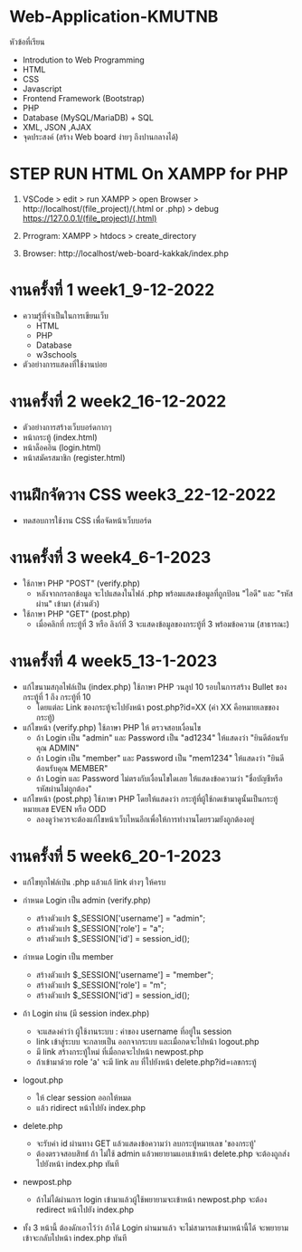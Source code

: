 # Web-Application-KMUTNB

หัวข้อที่เรียน

- Introdution to Web Programming
- HTML
- CSS
- Javascript
- Frontend Framework (Bootstrap)
- PHP
- Database (MySQL/MariaDB) + SQL
- XML, JSON ,AJAX
- จุดประสงค์ (สร้าง Web board ง่ายๆ ถึงปานกลางได้)

# STEP RUN HTML On XAMPP for PHP

1. VSCode > edit > run XAMPP > open Browser > http://localhost/(file_project)/(.html or .php) > debug
   https://127.0.0.1/(file_project)/(.html)

2. Prrogram: XAMPP > htdocs > create_directory

3. Browser: http://localhost/web-board-kakkak/index.php

# งานครั้งที่ 1 week1_9-12-2022

- ความรู้ที่จำเป็นในการเขียนเว็บ
  - HTML
  - PHP
  - Database
  - w3schools
- ตัวอย่างการแสดงที่ใช้งานบ่อย

# งานครั้งที่ 2 week2_16-12-2022

- ตัวอย่างการสร้างเว็บบอร์ดกากๆ
- หน้ากระทู้ (index.html)
- หน้าล็อคอิน (login.html)
- หน้าสมัครสมาชิก (register.html)

# งานฝึกจัดวาง CSS week3_22-12-2022

- ทดสอบการใช้งาน CSS เพื่อจัดหน้าเว็บบอร์ด

# งานครั้งที่ 3 week4_6-1-2023

- ใช้ภาษา PHP "POST" (verify.php)
  - หลังจากกรอกข้อมูล จะไปแสดงในไฟล์ .php พร้อมแสดงข้อมูลที่ถูกป้อน "ไอดี" และ "รหัสผ่าน" เข้ามา (ส่วนตัว)
- ใช้ภาษา PHP "GET" (post.php)
  - เมื่อคลิกที่ กระทู้ที่ 3 หรือ ลิงก์ที่ 3 จะแสดงข้อมูลของกระทู้ที่ 3 พร้อมข้อความ (สาธารณะ)

# งานครั้งที่ 4 week5_13-1-2023

- แก้ไขนามสกุลไฟล์เป็น (index.php) ใช้ภาษา PHP วนลูป 10 รอบในการสร้าง Bullet ของกระทู้ที่ 1 ถึง กระทู้ที่ 10
  - โดยแต่ละ Link ของกระทู้จะไปยังหน้า post.php?id=XX (ค่า XX คือหมายเลขของกระทู้)
- แก้ไขหน้า (verify.php) ใช้ภาษา PHP ให้ ตรวจสอบเงื่อนไข
  - ถ้า Login เป็น "admin" และ Password เป็น "ad1234" ให้แสดงว่า "ยินดีต้อนรับคุณ ADMIN"
  - ถ้า Login เป็น "member" และ Password เป็น "mem1234" ให้แสดงว่า "ยินดีต้อนรับคุณ MEMBER"
  - ถ้า Login และ Password ไม่ตรงกับเงื่อนไขใดเลย ให้แสดงข้อความว่า "ชื่อบัญชีหรือรหัสผ่านไม่ถูกต้อง"
- แก้ไขหน้า (post.php) ใช้ภาษา PHP โดยให้แสดงว่า กระทู้ที่ผู้ใช้กดเข้ามาดูนั้นเป็นกระทู้หมายเลข EVEN หรือ ODD
  - ลองดูว่าควรจะต้องแก้ไขหน้าเว็บไหนอีกเพื่อให้การทำงานโดยรวมยังถูกต้องอยู่

# งานครั้งที่ 5 week6_20-1-2023

- แก้ไขทุกไฟล์เป๋น .php แล้วแก้ link ต่างๆ ให้ครบ
- กำหนด Login เป็น admin (verify.php)
  - สร้างตัวแปร $\_SESSION['username'] = "admin";
  - สร้างตัวแปร $\_SESSION['role'] = "a";
  - สร้างตัวแปร $\_SESSION['id'] = session_id();
- กำหนด Login เป็น member
  - สร้างตัวแปร $\_SESSION['username'] = "member";
  - สร้างตัวแปร $\_SESSION['role'] = "m";
  - สร้างตัวแปร $\_SESSION['id'] = session_id();
- ถ้า Login ผ่าน (มี session index.php)
  - จะแสดงคำว่า ผู้ใช้งานระบบ : ค่าของ username ที่อยู่ใน session
  - link เข้าสู่ระบบ จะกลายเป็น ออกจากระบบ และเมื่อกดจะไปหน้า logout.php
  - มี link สร้างกระทู้ใหม่ ที่เมื่อกดจะไปหน้า newpost.php
  - ถ้าเข้ามาด้วย role 'a' จะมี link ลบ ที่ไปยังหน้า delete.php?id=เลขกระทู้
- logout.php
  - ให้ clear session ออกให้หมด
  - แล้ว ridirect หน้าไปยัง index.php
- delete.php

  - จะรับค่า id ผ่านทาง GET แล้วแสดงข้อความว่า ลบกระทู้หมายเลข 'ของกระทู้'
  - ต้องตรวจสอบสิทธ์์ ถ้า ไม่ใช้ admin แล้วพยายามแอบเข้าหน้า delete.php จะต้องถูกส่งไปยังหน้า index.php ทันที

- newpost.php

  - ถ้าไม่ได้ผ่านการ login เข้ามาแล้วผู้ใช้พยายามจะเข้าหน้า newpost.php จะต้อง redirect หน้าไปยัง index.php

- ทั้ง 3 หน้านี้ ต้องดักเอาไว้ว่า ถ้าได้ Login ผ่านมาแล้ว จะไม่สามารถเข้ามาหน้านี้ได้ จะพยายามเข้าจะกลับไปหน้า index.php ทันที
